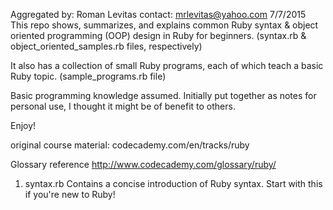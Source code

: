Aggregated by: Roman Levitas
contact: mrlevitas@yahoo.com
7/7/2015
This repo shows, summarizes, and explains common Ruby syntax & object oriented 
programming (OOP) design in Ruby for beginners. 
(syntax.rb & object_oriented_samples.rb files, respectively)

It also has a collection of small Ruby programs, each of which teach a basic
Ruby topic. 
(sample_programs.rb file)

Basic programming knowledge assumed. 
Initially put together as notes for personal use, I thought it might be of 
benefit to others. 

Enjoy!

original course material:
codecademy.com/en/tracks/ruby

Glossary reference
http://www.codecademy.com/glossary/ruby/

1) syntax.rb
Contains a concise introduction of Ruby syntax. Start with this if you're new
to Ruby!